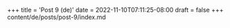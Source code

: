 +++
title = 'Post 9 (de)'
date = 2022-11-10T07:11:25-08:00
draft = false
+++
content/de/posts/post-9/index.md
